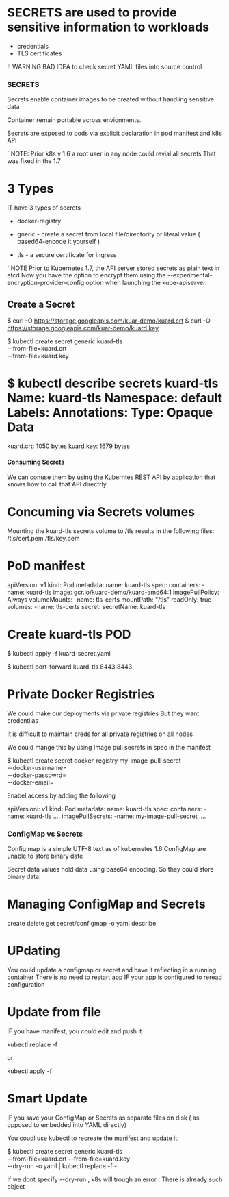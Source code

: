 

# SECRETS are used to provide sensitive information to workloads
- credentials
- TLS certificates


!! WARNING
BAD IDEA to check secret YAML files into source control




### SECRETS

Secrets enable container images to be created without handling sensitive data

Container remain portable across envionments.

Secrets are exposed to pods via explicit declaration in pod manifest and k8s API


` NOTE:
Prior k8s v 1.6 a root user in any node could revial all secrets
That was fixed in the 1.7


# 3 Types
IT have 3 types of secrets

* docker-registry 

* gneric - create a secret from local file/directority or literal value ( based64-encode it yourself )

* tls - a secure certificate for ingress


` NOTE
Prior to Kubernetes 1.7, the API server stored secrets as plain text in etcd
Now you have the option to encrypt them using the --experimental-encryption-provider-config option when launching the kube-apiserver.





## Create a Secret

$ curl -O https://storage.googleapis.com/kuar-demo/kuard.crt
$ curl -O https://storage.googleapis.com/kuar-demo/kuard.key


$ kubectl create secret generic kuard-tls \
--from-file=kuard.crt \
--from-file=kuard.key


$ kubectl describe secrets kuard-tls
Name: kuard-tls
Namespace: default
Labels: <none>
Annotations: <none>
Type: Opaque
Data
====
kuard.crt: 1050 bytes
kuard.key: 1679 bytes








#### Consuming Secrets

We can conuse them by using the Kuberntes REST API
by application that knows how to call that API directrly


# Concuming via Secrets volumes

Mounting the kuard-tls secrets volume to
/tls results in the following files:
/tls/cert.pem
/tls/key.pem



# PoD manifest


apiVersion: v1
kind: Pod
metadata:
  name: kuard-tls
spec:
  containers:
    - name: kuard-tls
    image: gcr.io/kuard-demo/kuard-amd64:1
    imagePullPolicy: Always
    volumeMounts:
    -name: tls-certs
      mountPath: "/tls"
      readOnly: true
    volumes:
      -name: tls-certs
      secret:
        secretName: kuard-tls



# Create kuard-tls POD

$ kubectl apply -f kuard-secret.yaml

$ kubectl port-forward kuard-tls 8443:8443





# Private Docker Registries

We could make our deployments via private registries
But they want credentilas

It is difficult to maintain creds for all private registries on all nodes

We could mange this by using Image pull secrets in spec in the manifest


$ kubectl create secret docker-registry my-image-pull-secret \
  --docker-username=<useraname> \
  --docker-passowrd=<passoword> \
  --docker-email=<email-address>



Enabel access by adding the following

apiVersioni: v1
kind: Pod
metadata:
  name: kuard-tls
spec:
  containers:
    - name: kuard-tls
....
  imagePullSecrets: 
  -name: my-image-pull-secret
....







### ConfigMap vs Secrets

Config map is a simple UTF-8 text 
as of kubernetes 1.6 ConfigMap are unable to store binary date


Secret data values hold data using base64 encoding.
So they could store binary data.



# Managing ConfigMap and Secrets

create
delete
get secret/configmap <name> -o yaml
describe



# UPdating

You could update a configmap or secret and have it reflecting in a running container
There is no need to restart app IF
your app is configured to reread configuration


# Update from file

IF you have manifest, you could edit and push it

kubectl replace -f <filename>

or

kubectl apply -f <filename>



# Smart Update

IF you save your ConfigMap or Secrets as separate files on disk
( as opposed to embedded into YAML directly)

You coudl use kubectl to recreate the manifest and update it:


$ kubectl create secret generic kuard-tls \
  --from-file=kuard.crt --from-file=kuard.key \
  --dry-run -o yaml | kubectl replace -f -



If we dont specify --dry-run , k8s will trough an error :
There is already such object
